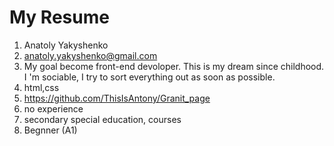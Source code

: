# My Resume
1. Anatoly Yakyshenko
2. anatoly.yakyshenko@gmail.com
3. My goal become front-end devoloper. This is my dream since childhood.
I 'm sociable, I try to sort everything out as soon as possible.
4. html,css
5. https://github.com/ThisIsAntony/Granit_page
6. no experience
7. secondary special education, courses
8. Begnner (A1)

